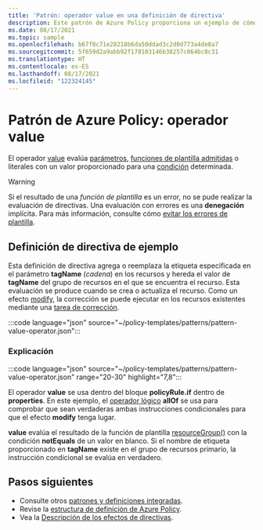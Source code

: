 ```yaml
---
title: 'Patrón: operador value en una definición de directiva'
description: Este patrón de Azure Policy proporciona un ejemplo de cómo usar el operador value en una definición de directiva.
ms.date: 08/17/2021
ms.topic: sample
ms.openlocfilehash: b67f8c71e28218b6da50ddad3c2d0d773a4de8a7
ms.sourcegitcommit: 5f659d2a9abb92f178103146b38257c864bc8c31
ms.translationtype: HT
ms.contentlocale: es-ES
ms.lasthandoff: 08/17/2021
ms.locfileid: "122324145"
---
```

# <a name="azure-policy-pattern-the-value-operator"></a>Patrón de Azure Policy: operador value

El operador [value](../concepts/definition-structure.md#value) evalúa [parámetros](../concepts/definition-structure.md#parameters), [funciones de plantilla admitidas](../concepts/definition-structure.md#policy-functions) o literales con un valor proporcionado para una [condición](../concepts/definition-structure.md#conditions) determinada.

> [!WARNING]
> Si el resultado de una _función de plantilla_ es un error, no se pude realizar la evaluación de directivas. Una evaluación con errores es una **denegación** implícita. Para más información, consulte cómo [evitar los errores de plantilla](../concepts/definition-structure.md#avoiding-template-failures).

## <a name="sample-policy-definition"></a>Definición de directiva de ejemplo

Esta definición de directiva agrega o reemplaza la etiqueta especificada en el parámetro **tagName** (_cadena_) en los recursos y hereda el valor de **tagName** del grupo de recursos en el que se encuentra el recurso. Esta evaluación se produce cuando se crea o actualiza el recurso. Como un efecto [modify](../concepts/effects.md#modify), la corrección se puede ejecutar en los recursos existentes mediante una [tarea de corrección](../how-to/remediate-resources.md).

:::code language="json" source="~/policy-templates/patterns/pattern-value-operator.json":::

### <a name="explanation"></a>Explicación

:::code language="json" source="~/policy-templates/patterns/pattern-value-operator.json" range="20-30" highlight="7,8":::

El operador **value** se usa dentro del bloque **policyRule.if** dentro de **properties**. En este ejemplo, el [operador lógico](../concepts/definition-structure.md#logical-operators) **allOf** se usa para comprobar que sean verdaderas ambas instrucciones condicionales para que el efecto **modify** tenga lugar.

**value** evalúa el resultado de la función de plantilla [resourceGroup()](../../../azure-resource-manager/templates/template-functions-resource.md#resourcegroup) con la condición **notEquals** de un valor en blanco. Si el nombre de etiqueta proporcionado en **tagName** existe en el grupo de recursos primario, la instrucción condicional se evalúa en verdadero.

## <a name="next-steps"></a>Pasos siguientes

- Consulte otros [patrones y definiciones integradas](./index.md).
- Revise la [estructura de definición de Azure Policy](../concepts/definition-structure.md).
- Vea la [Descripción de los efectos de directivas](../concepts/effects.md).